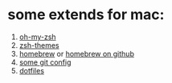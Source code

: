 # some extends for mac:
1. [oh-my-zsh](https://github.com/robbyrussell/oh-my-zsh)
2. [zsh-themes](https://github.com/robbyrussell/oh-my-zsh/wiki/themes)
3. [homebrew](http://brew.sh/) or [homebrew on github](https://github.com/Homebrew/homebrew)
4. [some git config](http://git-scm.com/book/en/Getting-Started-First-Time-Git-Setup)
5. [dotfiles](https://github.com/barroco59/dotfiles)

